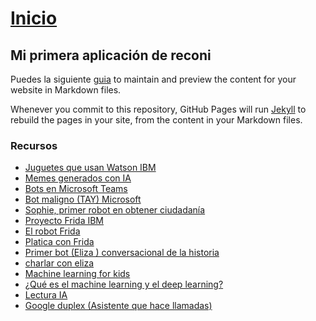 # [Inicio](https://centrodecomputoitslp.github.io/que_personaje_shrek_eres)

## Mi primera aplicación de reconi

Puedes la siguiente [guia](https://centrodecomputoitslp.github.io/que_personaje_shrek_eres/tutorial) to maintain and preview the content for your website in Markdown files.

Whenever you commit to this repository, GitHub Pages will run [Jekyll](https://jekyllrb.com/) to rebuild the pages in your site, from the content in your Markdown files.


### Recursos

- [Juguetes que usan Watson IBM](https://www.wired.com/2015/08/toy-dinosaur-uses-ibms-watson-brain/)
- [Memes generados con IA](https://imgflip.com/ai-meme)
- [Bots en Microsoft Teams](https://www.suricatta.es/blog/los-mejores-bots-de-microsoft-teams-en-2019/)
- [Bot maligno (TAY) Microsoft ](https://www.maxim.com/news/microsoft-ai-chatbot-begs-for-sex-2016-3)
- [Sophie, primer robot en obtener ciudadanía](https://www.infobae.com/america/tecno/2017/10/27/sophia-el-primer-robot-en-obtener-una-ciudadania/)
- [Proyecto Frida IBM](https://developer.ibm.com/es/technologies/artificial-intelligence/projects/frida/)
- [El robot Frida](https://digitallpost.com.mx/destacado/video-frida-un-robot-sabelotodo/)
- [Platica con Frida](https://www.facebook.com/ibm.mexico/videos/1283594165018159)
- [Primer bot (Eliza ) conversacional de la historia]( https://www.xataka.com/historia-tecnologica/asi-era-eliza-el-primer-bot-conversacional-de-la-historia)
- [charlar con eliza](http://deixilabs.com/)
- [Machine learning for kids ](https://machinelearningforkids.co.uk/#!/about)
- [¿Qué es el machine learning y el deep learning?](https://hardzone.es/tutoriales/rendimiento/diferencias-ia-deep-machine-learning/)
- [Lectura IA](https://www.caminosmadrid.es/9938-2)
- [Google duplex (Asistente que hace llamadas)](https://www.youtube.com/watch?v=l9BTMWOupGM)

